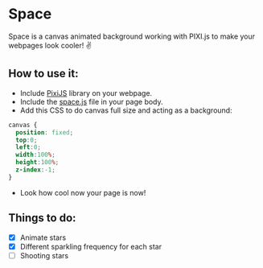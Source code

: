 # Space
Space is a canvas animated background working with PIXI.js to make your webpages look cooler! :v:

## How to use it:

- Include [PixiJS](http://www.pixijs.com/) library on your webpage.
- Include the [space.js](https://github.com/Reynau/space/blob/master/space.js) file in your page body.
- Add this CSS to do canvas full size and acting as a background:
```css
canvas {
  position: fixed;
  top:0;
  left:0;
  width:100%;
  height:100%;
  z-index:-1;
}
```
- Look how cool now your page is now!

## Things to do:
- [x] Animate stars
- [x] Different sparkling frequency for each star
- [ ] Shooting stars
